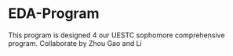 # EDA-Program
This program is designed 4 our UESTC sophomore comprehensive program. 
Collaborate by Zhou Gao and Li

